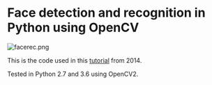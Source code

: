 # Face detection and recognition in Python using OpenCV

![facerec.png](facerec.png)

This is the code used in this [tutorial](https://noahingham.com/blog/facerec-python.html) from 2014.

Tested in Python 2.7 and 3.6 using OpenCV2.
